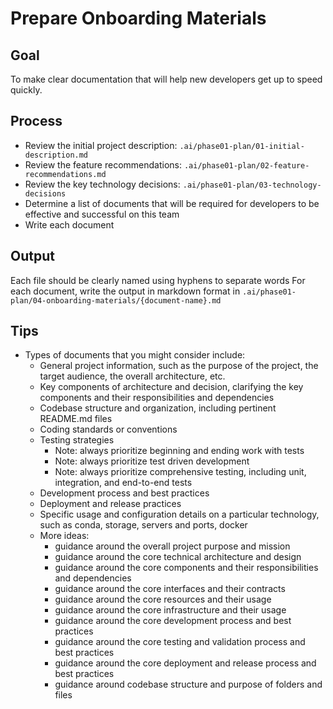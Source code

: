 # Prepare Onboarding Materials

## Goal

To make clear documentation that will help new developers get up to speed quickly.

## Process
- Review the initial project description: `.ai/phase01-plan/01-initial-description.md`
- Review the feature recommendations: `.ai/phase01-plan/02-feature-recommendations.md`
- Review the key technology decisions: `.ai/phase01-plan/03-technology-decisions`
- Determine a list of documents that will be required for developers to be effective and successful on this team
- Write each document 

## Output
Each file should be clearly named using hyphens to separate words
For each document, write the output in markdown format in `.ai/phase01-plan/04-onboarding-materials/{document-name}.md`

## Tips
- Types of documents that you might consider include:
  - General project information, such as the purpose of the project, the target audience, the overall architecture, etc.
  - Key components of architecture and decision, clarifying the key components and their responsibilities and dependencies
  - Codebase structure and organization, including pertinent README.md files
  - Coding standards or conventions
  - Testing strategies
    - Note: always prioritize beginning and ending work with tests
    - Note: always prioritize test driven development
    - Note: always prioritize comprehensive testing, including unit, integration, and end-to-end tests
  - Development process and best practices
  - Deployment and release practices
  - Specific usage and configuration details on a particular technology, such as conda, storage, servers and ports, docker
  - More ideas:
    - guidance around the overall project purpose and mission
    - guidance around the core technical architecture and design
    - guidance around the core components and their responsibilities and dependencies
    - guidance around the core interfaces and their contracts
    - guidance around the core resources and their usage
    - guidance around the core infrastructure and their usage
    - guidance around the core development process and best practices
    - guidance around the core testing and validation process and best practices
    - guidance around the core deployment and release process and best practices
    - guidance around codebase structure and purpose of folders and files
  